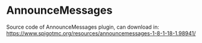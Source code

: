 # AnnounceMessages

Source code of AnnounceMessages plugin, can download in: https://www.spigotmc.org/resources/announcemessages-1-8-1-18-1.98941/
